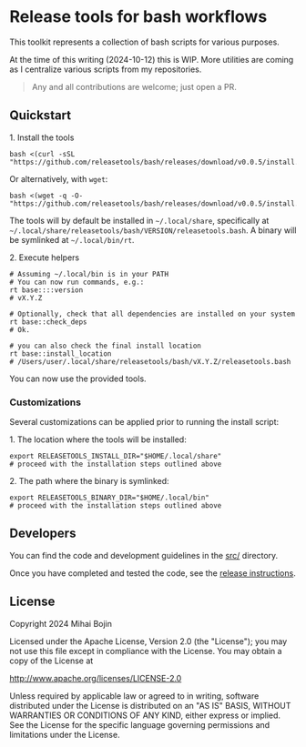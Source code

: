 # Release tools for bash workflows

This toolkit represents a collection of bash scripts for various purposes.

At the time of this writing (2024-10-12) this is WIP.
More utilities are coming as I centralize various scripts from my repositories.

> Any and all contributions are welcome; just open a PR.

## Quickstart

1\. Install the tools

```shell
bash <(curl -sSL "https://github.com/releasetools/bash/releases/download/v0.0.5/install.sh")
```

Or alternatively, with `wget`:

```shell
bash <(wget -q -O- "https://github.com/releasetools/bash/releases/download/v0.0.5/install.sh")
```

The tools will by default be installed in `~/.local/share`, specifically at
`~/.local/share/releasetools/bash/VERSION/releasetools.bash`. A binary will be symlinked at
`~/.local/bin/rt`.

2\. Execute helpers

```shell
# Assuming ~/.local/bin is in your PATH
# You can now run commands, e.g.:
rt base::::version
# vX.Y.Z

# Optionally, check that all dependencies are installed on your system
rt base::check_deps
# Ok.

# you can also check the final install location
rt base::install_location
# /Users/user/.local/share/releasetools/bash/vX.Y.Z/releasetools.bash
```

You can now use the provided tools.

### Customizations

Several customizations can be applied prior to running the install script:

1\. The location where the tools will be installed:

```shell
export RELEASETOOLS_INSTALL_DIR="$HOME/.local/share"
# proceed with the installation steps outlined above
```

2\. The path where the binary is symlinked:

```shell
export RELEASETOOLS_BINARY_DIR="$HOME/.local/bin"
# proceed with the installation steps outlined above
```

## Developers

You can find the code and development guidelines in the [src/](./src/) directory.

Once you have completed and tested the code, see the [release instructions](./scripts/#release-a-new-version).

## License

Copyright 2024 Mihai Bojin

Licensed under the Apache License, Version 2.0 (the "License");
you may not use this file except in compliance with the License.
You may obtain a copy of the License at

<http://www.apache.org/licenses/LICENSE-2.0>

Unless required by applicable law or agreed to in writing, software
distributed under the License is distributed on an "AS IS" BASIS,
WITHOUT WARRANTIES OR CONDITIONS OF ANY KIND, either express or implied.
See the License for the specific language governing permissions and
limitations under the License.
